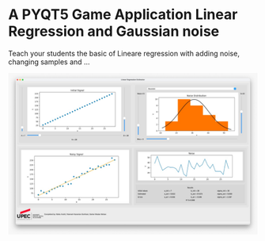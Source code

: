 # A PYQT5 Game Application Linear Regression and Gaussian noise

Teach your students the basic of Lineare regression with adding noise, changing samples and ...

![alt text](LinearRegression.jpg)
